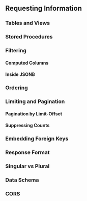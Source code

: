## Requesting Information

### Tables and Views

### Stored Procedures

### Filtering

#### Computed Columns

#### Inside JSONB

### Ordering

### Limiting and Pagination

#### Pagination by Limit-Offset

#### Suppressing Counts

### Embedding Foreign Keys

### Response Format

### Singular vs Plural

### Data Schema

### CORS
